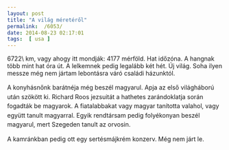 ```yaml
---
layout: post
title: "A világ méretéről"
permalink:  /6053/ 
date: 2014-08-23 02:17:01
tags:  [ usa ] 
---
```

6722\ km, vagy ahogy itt mondják: 4177 mérföld. Hat időzóna. A hangnak több mint hat óra út. A lelkemnek pedig legalább két hét. Új világ. Soha ilyen messze még nem jártam lebontásra váró családi házunktól.



<!--break--><span style="line-height: 1.538em;">A konyhásnőnk barátnéja még beszél magyarul. Apja az első világháború után szökött ki. Richard Roos jezsuitát a hathetes zarándoklatja során fogadták be magyarok. A fiatalabbakat vagy magyar tanította valahol, vagy együtt tanult magyarral. Egyik rendtársam pedig folyékonyan beszél magyarul, mert Szegeden tanult az orvosin.</span>

A kamránkban pedig ott egy sertésmájkrém konzerv. Még nem járt le.


